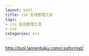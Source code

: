```yaml
---
layout: post
title: css 在线整理工具
tags:
- css 在线整理工具
- css
categories: css
---
```

http://tool.lanrentuku.com/cssformat/ 